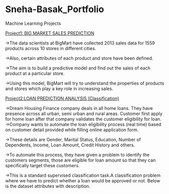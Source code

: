 # Sneha-Basak_Portfolio
Machine Learning Projects

[Project1: BIG MARKET SALES PREDICTION](https://github.com/Sneha05-analytic/Machine-Learning-Projects/blob/main/BIG%20MARKET%20sales%20prediction.ipynb)

->The data scientists at BigMart have collected 2013 sales data for 1559 products across 10 stores in different cities.

->Also, certain attributes of each product and store have   been defined. 

->The aim is to build a predictive model and find out the sales of each product at a particular store.

->Using this model, BigMart will try to understand the properties of products and stores which play a key role in increasing sales.

[Project2:LOAN PREDICTION ANALYSIS (Classification)](https://github.com/Sneha05-analytic/Machine-Learning-Projects/blob/main/Loan%20prediction%20analysis%20%2Cclassification.ipynb)

->Dream Housing Finance company deals in all home loans. They have presence across all urban, semi urban and rural areas. Customer first apply for home loan after that company validates the customer eligibility for loan. 
->Company wants to automate the loan eligibility process (real time) based on customer detail provided while filling online application form.

->These details are Gender, Marital Status, Education, Number of Dependents, Income, Loan Amount, Credit History and others. 

->To automate this process, they have given a problem to identify the customers segments, those are eligible for loan amount so that they can specifically target these customers.

->This is a standard supervised classification task.A classification problem where we have to predict whether a loan would be approved or not. Below is the dataset attributes with description.
